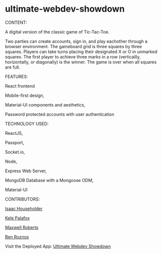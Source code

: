 # ultimate-webdev-showdown

CONTENT:

A digital version of the classic game of Tic-Tac-Toe.

Two parties can create accounts, sign in, and play eachother through a browser environment.
The gameboard grid is three squares by three squares.
Players can take turns placing their designated X or O in unmarked squares.
The first player to achieve three marks in a row (verticallly, horizontally, or diagonally) is the winner.
The game is over when all squares are full.

FEATURES:

React frontend

Mobile-first design,

Material-UI components and aesthetics,

Password protected accounts with user authentication


TECHNOLOGY USED:

ReactJS,

Passport,

Socket.io,

Node,

Express Web Server,

MongoDB Database with a Mongoose ODM,

Material-UI


CONTRIBUTORS:

<a href="https://github.com/IsaacVon" target="_blank">Isaac Householder</a>


<a href="https://github.com/Foxk2p" target="_blank">Kele Palafox</a>
 
 
 <a href="https://github.com/maximilliancharlemagne" target="_blank">Maxwell Roberts</a>


<a href="https://github.com/benroznos" target="_blank">Ben Roznos</a>


Visit the Deployed App: <a href="https://secure-journey-85630.herokuapp.com/" target="_blank">Ultimate Webdev Showdown</a>
